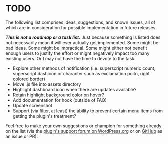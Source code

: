 # TODO

The following list comprises ideas, suggestions, and known issues, all of which are in consideration for possible implementation in future releases.

***This is not a roadmap or a task list.*** Just because something is listed does not necessarily mean it will ever actually get implemented. Some might be bad ideas. Some might be impractical. Some might either not benefit enough users to justify the effort or might negatively impact too many existing users. Or I may not have the time to devote to the task.

* Explore other methods of notification (i.e. superscript numeric count, superscript dashicon or character such as exclamation poitn, right colored border)
* Move .js file into assets directory
* Highlight dashboard icon when there are updates available?
* Retain highlight background color on hover?
* Add documentation for hook (outside of FAQ)
* Update screenshot
* Support (via filter, at least) the ability to prevent certain menu items from getting the plugin's treatment?

Feel free to make your own suggestions or champion for something already on the list (via the [plugin's support forum on WordPress.org](https://wordpress.org/support/plugin/notifications-for-collapsed-admin-menu/) or on [GitHub](https://github.com/coffee2code/notifications-for-collapsed-admin-menu/) as an issue or PR).
